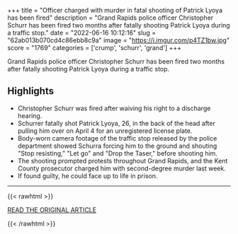 +++
title = "Officer charged with murder in fatal shooting of Patrick Lyoya has been fired"
description = "Grand Rapids police officer Christopher Schurr has been fired two months after fatally shooting Patrick Lyoya during a traffic stop."
date = "2022-06-16 10:12:16"
slug = "62ab013b070cd4c86ebb8c9a"
image = "https://i.imgur.com/p4TZ1bw.jpg"
score = "1769"
categories = ['crump', 'schurr', 'grand']
+++

Grand Rapids police officer Christopher Schurr has been fired two months after fatally shooting Patrick Lyoya during a traffic stop.

## Highlights

- Christopher Schurr was fired after waiving his right to a discharge hearing.
- Schurrer fatally shot Patrick Lyoya, 26, in the back of the head after pulling him over on April 4 for an unregistered license plate.
- Body-worn camera footage of the traffic stop released by the police department showed Schurra forcing him to the ground and shouting "Stop resisting,” "Let go" and "Drop the Taser," before shooting him.
- The shooting prompted protests throughout Grand Rapids, and the Kent County prosecutor charged him with second-degree murder last week.
- If found guilty, he could face up to life in prison.

---

{{< rawhtml >}}
  <p class="article-category">
    <a target="_blank" href="https://abcnews.go.com/US/officer-charged-murder-fatal-shooting-patrick-lyoya-fired/story?id=85417073">READ THE ORIGINAL ARTICLE</a>
  </p>
{{< /rawhtml >}}
